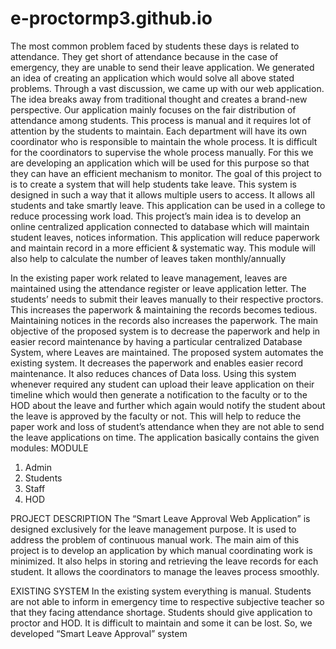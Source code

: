 # e-proctormp3.github.io

The most common problem faced by students these days is related to attendance. They get short
of attendance because in the case of emergency, they are unable to send their leave application.
We generated an idea of creating an application which would solve all above stated problems.
Through a vast discussion, we came up with our web application. The idea breaks away from
traditional thought and creates a brand-new perspective. Our application mainly focuses on the fair
distribution of attendance among students.
This process is manual and it requires lot of attention by the students to maintain. Each department
will have its own coordinator who is responsible to maintain the whole process. It is difficult for
the coordinators to supervise the whole process manually. For this we are developing an
application which will be used for this purpose so that they can have an efficient mechanism to
monitor.
The goal of this project to is to create a system that will help students take leave. This system is
designed in such a way that it allows multiple users to access. It allows all students and take smartly
leave.
This application can be used in a college to reduce processing work load. This project’s main idea
is to develop an online centralized application connected to database which will maintain student
leaves, notices information. This application will reduce paperwork and maintain record in a more
efficient & systematic way. This module will also help to calculate the number of leaves taken
monthly/annually


In the existing paper work related to leave management, leaves are maintained using the attendance
register or leave application letter. The students’ needs to submit their leaves manually to their
respective proctors. This increases the paperwork & maintaining the records becomes tedious.
Maintaining notices in the records also increases the paperwork.
The main objective of the proposed system is to decrease the paperwork and help in easier record
maintenance by having a particular centralized Database System, where Leaves are maintained.
The proposed system automates the existing system. It decreases the paperwork and enables easier
record maintenance. It also reduces chances of Data loss. Using this system whenever required
any student can upload their leave application on their timeline which would then generate a
notification to the faculty or to the HOD about the leave and further which again would notify the
student about the leave is approved by the faculty or not. This will help to reduce the paper work
and loss of student’s attendance when they are not able to send the leave applications on time. The
application basically contains the given modules:
MODULE
1) Admin
2) Students
3) Staff
4) HOD

PROJECT DESCRIPTION
The “Smart Leave Approval Web Application” is designed exclusively for the leave management
purpose. It is used to address the problem of continuous manual work. The main aim of this project
is to develop an application by which manual coordinating work is minimized. It also helps in
storing and retrieving the leave records for each student. It allows the coordinators to manage the
leaves process smoothly.

EXISTING SYSTEM
In the existing system everything is manual. Students are not able to inform in emergency time to
respective subjective teacher so that they facing attendance shortage. Students should give
application to proctor and HOD. It is difficult to maintain and some it can be lost. So, we developed
“Smart Leave Approval” system
